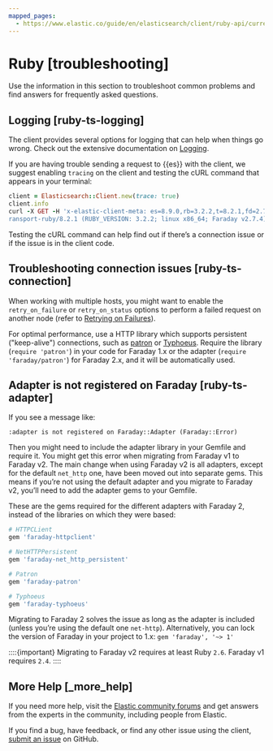 ```yaml
---
mapped_pages:
  - https://www.elastic.co/guide/en/elasticsearch/client/ruby-api/current/troubleshooting.html
---
```


# Ruby [troubleshooting]

Use the information in this section to troubleshoot common problems and find answers for frequently asked questions.


## Logging [ruby-ts-logging] 

The client provides several options for logging that can help when things go wrong. Check out the extensive documentation on [Logging](https://www.elastic.co/guide/en/elasticsearch/client/ruby-api/current/advanced-config.html#logging).

If you are having trouble sending a request to {{es}} with the client, we suggest enabling `tracing` on the client and testing the cURL command that appears in your terminal:

```rb
client = Elasticsearch::Client.new(trace: true)
client.info
curl -X GET -H 'x-elastic-client-meta: es=8.9.0,rb=3.2.2,t=8.2.1,fd=2.7.4,nh=0.3.2, User-Agent: elastic-t
ransport-ruby/8.2.1 (RUBY_VERSION: 3.2.2; linux x86_64; Faraday v2.7.4), Content-Type: application/json' 'http://localhost:9200//?pretty'
```

Testing the cURL command can help find out if there’s a connection issue or if the issue is in the client code.


## Troubleshooting connection issues [ruby-ts-connection] 

When working with multiple hosts, you might want to enable the `retry_on_failure` or `retry_on_status` options to perform a failed request on another node (refer to [Retrying on Failures](https://www.elastic.co/guide/en/elasticsearch/client/ruby-api/current/advanced-config.html#retry-failures)).

For optimal performance, use a HTTP library which supports persistent ("keep-alive") connections, such as [patron](https://github.com/toland/patron) or [Typhoeus](https://github.com/typhoeus/typhoeus). Require the library (`require 'patron'`) in your code for Faraday 1.x or the adapter (`require 'faraday/patron'`) for Faraday 2.x, and it will be automatically used.


## Adapter is not registered on Faraday [ruby-ts-adapter] 

If you see a message like:

```
:adapter is not registered on Faraday::Adapter (Faraday::Error)
```

Then you might need to include the adapter library in your Gemfile and require it. You might get this error when migrating from Faraday v1 to Faraday v2. The main change when using Faraday v2 is all adapters, except for the default `net_http` one, have been moved out into separate gems. This means if you’re not using the default adapter and you migrate to Faraday v2, you’ll need to add the adapter gems to your Gemfile.

These are the gems required for the different adapters with Faraday 2, instead of the libraries on which they were based:

```ruby
# HTTPCLient
gem 'faraday-httpclient'

# NetHTTPPersistent
gem 'faraday-net_http_persistent'

# Patron
gem 'faraday-patron'

# Typhoeus
gem 'faraday-typhoeus'
```

Migrating to Faraday 2 solves the issue as long as the adapter is included (unless you’re using the default one `net-http`). Alternatively, you can lock the version of Faraday in your project to 1.x: `gem 'faraday', '~> 1'`

::::{important} 
Migrating to Faraday v2 requires at least Ruby `2.6`. Faraday v1 requires `2.4`.
::::



## More Help [_more_help] 

If you need more help, visit the [Elastic community forums](https://discuss.elastic.co/) and get answers from the experts in the community, including people from Elastic.

If you find a bug, have feedback, or find any other issue using the client, [submit an issue](https://github.com/elastic/elasticsearch-ruby/issues/new/choose) on GitHub.

